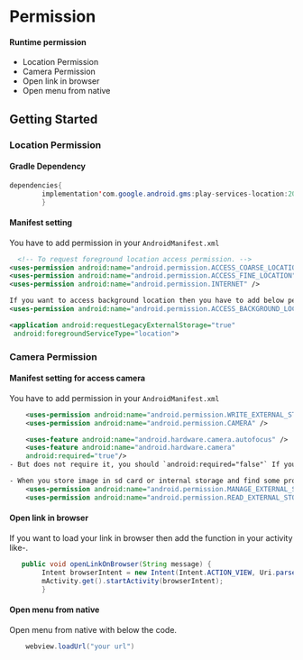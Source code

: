 # Permission

#### Runtime permission

* Location Permission
* Camera Permission
* Open link in browser
* Open menu from native

## Getting Started


### Location Permission

#### Gradle Dependency
```java
dependencies{
        implementation'com.google.android.gms:play-services-location:20.0.0'
        }
```

#### Manifest setting
You have to add permission in your `AndroidManifest.xml`
```xml
  <!-- To request foreground location access permission. -->
<uses-permission android:name="android.permission.ACCESS_COARSE_LOCATION" />
<uses-permission android:name="android.permission.ACCESS_FINE_LOCATION" />
<uses-permission android:name="android.permission.INTERNET" />

If you want to access background location then you have to add below permission.
<uses-permission android:name="android.permission.ACCESS_BACKGROUND_LOCATION" />

<application android:requestLegacyExternalStorage="true" 
 android:foregroundServiceType="location">

```
### Camera Permission

#### Manifest setting for access camera

You have to add permission in your `AndroidManifest.xml`
```xml
    <uses-permission android:name="android.permission.WRITE_EXTERNAL_STORAGE" />
    <uses-permission android:name="android.permission.CAMERA" />

    <uses-feature android:name="android.hardware.camera.autofocus" />
    <uses-feature android:name="android.hardware.camera"
    android:required="true"/>
- But does not require it, you should `android:required="false"` If your camera feature work properly.

- When you store image in sd card or internal storage and find some problem then you should add below permission.
    <uses-permission android:name="android.permission.MANAGE_EXTERNAL_STORAGE"/>
    <uses-permission android:name="android.permission.READ_EXTERNAL_STORAGE" />
```

#### Open link in browser
 If you want to load your link in browser then add the function in your activity like-.
```java
   public void openLinkOnBrowser(String message) {
        Intent browserIntent = new Intent(Intent.ACTION_VIEW, Uri.parse(message));
        mActivity.get().startActivity(browserIntent);
        }
```

#### Open menu from native
Open menu from native with below the code.
```java
    webview.loadUrl("your url")
```







    
